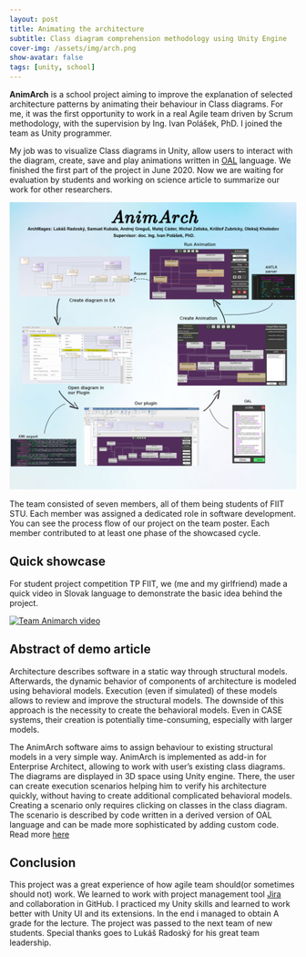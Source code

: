 ```yaml
---
layout: post
title: Animating the architecture
subtitle: Class diagram comprehension methodology using Unity Engine
cover-img: /assets/img/arch.png
show-avatar: false
tags: [unity, school]
---
```

**AnimArch** is a school project aiming to improve the explanation of selected architecture patterns by animating their behaviour in Class diagrams. For me, it was the first opportunity to work in a real Agile team driven by Scrum methodology, with the supervision by Ing. Ivan Polášek, PhD. I joined the team as Unity programmer. 

My job was to visualize Class diagrams in Unity, allow users to interact with the diagram, create, save and play animations written in [OAL](https://xtuml.org/learn/action-language-tutorial/) language. We finished the first part of the project in June 2020. Now we are waiting for evaluation by students and working on science article to summarize our work for other researchers. 

![Poster for ITISRC](/assets/img/poster.png)

The team consisted of seven members, all of them being students of FIIT STU. Each member was assigned a dedicated role in software development. You can see the process flow of our project on the team poster. Each member contributed to at least one phase of the showcased cycle. 
## Quick showcase
For student project competition TP FIIT, we (me and my girlfriend) made a quick video in Slovak language to demonstrate the basic idea behind the project.

[![Team Animarch video](https://img.youtube.com/vi/a5k2eJ26dCs/0.jpg)](https://www.youtube.com/watch?v=a5k2eJ26dCs)

## Abstract of demo article
Architecture describes software in a static way through structural
models. Afterwards, the dynamic behavior of components of
architecture is modeled using behavioral models. Execution (even
if simulated) of these models allows to review and improve the
structural models. The downside of this approach is the necessity
to create the behavioral models. Even in CASE systems, their
creation is potentially time-consuming, especially with larger
models. 

The AnimArch software aims to
assign behaviour to existing structural models in a very simple way.
AnimArch is implemented as add-in for Enterprise Architect,
allowing to work with user’s existing class diagrams. The diagrams
are displayed in 3D space using Unity engine. There, the user can
create execution scenarios helping him to verify his architecture
quickly, without having to create additional complicated behavioral
models. Creating a scenario only requires clicking on classes in the
class diagram. The scenario is described by code written in a
derived version of OAL language and can be made more
sophisticated by adding custom code. Read more [here](https://smallpdf.com/shared#st=46be8a38-627a-47d8-8f3a-e42a923d73ef&fn=tim19_archmages_demopaper.pdf&ct=1593863655079&tl=share-document&rf=link) 

## Conclusion
This project was a great experience of how agile team should(or sometimes should not) work. We learned to work with project management tool [Jira](https://www.atlassian.com/software/jira/features) and collaboration in GitHub. I practiced my Unity skills and learned to work better with Unity UI and its extensions. In the end i managed to obtain A grade for the lecture. The project was passed to the next team of new students.
Special thanks goes to Lukáš Radoský for his great team leadership.
